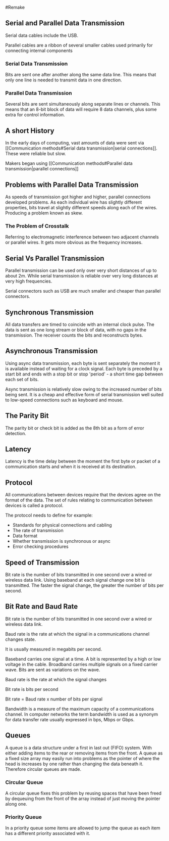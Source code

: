 #Remake

## Serial and Parallel Data Transmission

Serial data cables include the USB.

Parallel cables are a ribbon of several smaller cables used primarily for connecting internal components

### Serial Data Transmission

Bits are sent one after another along the same data line. This means that only one line is needed to transmit data in one direction.

### Parallel Data Transmission

Several bits are sent simultaneously along separate lines or channels. This means that an 8-bit block of data will require 8 data channels, plus some extra for control information.

## A short History

In the early days of computing, vast amounts of data were sent via [[Communication methods#Serial data transmission|serial connections]]. These were reliable but slow.

Makers began using [[Communication methods#Parallel data transmission|parallel connections]]

## Problems with Parallel Data Transmission

As speeds of transmission got higher and higher, parallel connections developed problems. As each individual wire has slightly different properties, bits travel at slightly different speeds along each of the wires. Producing a problem known as skew.

### The Problem of Crosstalk

Referring to electromagnetic interference between two adjacent channels or parallel wires. It gets more obvious as the frequency increases.

## Serial Vs Parallel Transmission

Parallel transmission can be used only over very short distances of up to about 2m. While serial transmission is reliable over very long distances at very high frequencies.

Serial connectors such as USB are much smaller and cheaper than parallel connectors.

## Synchronous Transmission

All data transfers are timed to coincide with an internal clock pulse. The data is sent as one long stream or block of data, with no gaps in the transmission. The receiver counts the bits and reconstructs bytes.

## Asynchronous Transmission

Using async data transmission, each byte is sent separately the moment it is available instead of waiting for a clock signal. Each byte is preceded by a start bit and ends with a stop bit or stop 'period' - a short time gap between each set of bits.

Async transmission is relatively slow owing to the increased number of bits being sent. It is a cheap and effective form of serial transmission well suited to low-speed connections such as keyboard and mouse.

## The Parity Bit

The parity bit or check bit is added as the 8th bit as a form of error detection.

## Latency

Latency is the time delay between the moment the first byte or packet of a communication starts and when it is received at its destination.

## Protocol

All communications between devices require that the devices agree on the format of the data. The set of rules relating to communication between devices is called a protocol.

The protocol needs to define for example:

- Standards for physical connections and cabling
- The rate of transmission
- Data format
- Whether transmission is synchronous or async
- Error checking procedures

## Speed of Transmission

Bit rate is the number of bits transmitted in one second over a wired or wireless data link. Using baseband at each signal change one bit is transmitted. The faster the signal change, the greater the number of bits per second.

## Bit Rate and Baud Rate

Bit rate is the number of bits transmitted in one second over a wired or wireless data link.

Baud rate is the rate at which the signal in a communications channel changes state.

It is usually measured in megabits per second.

Baseband carries one signal at a time. A bit is represented by a high or low voltage in the cable. Broadband carries multiple signals on a fixed carrier wave. Bits are sent as variations on the wave.

Baud rate is the rate at which the signal changes

Bit rate is bits per second

Bit rate = Baud rate x number of bits per signal

Bandwidth is a measure of the maximum capacity of a communications channel. In computer networks the term bandwidth is used as a synonym for data transfer rate usually expressed in bps, Mbps or Gbps.

## Queues

A queue is a data structure under a first in last out (FIFO) system. With either adding items to the rear or removing items from the front. A queue as a fixed size array may easily run into problems as the pointer of where the head is increases by one rather than changing the data beneath it. Therefore circular queues are made.

### Circular Queue

A circular queue fixes this problem by reusing spaces that have been freed by dequeuing from the front of the array instead of just moving the pointer along one.

### Priority Queue

In a priority queue some items are allowed to jump the queue as each item has a different priority associated with it.
